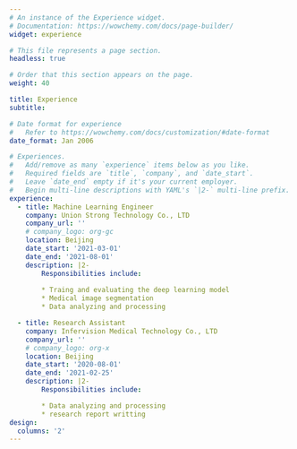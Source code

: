 ```yaml
---
# An instance of the Experience widget.
# Documentation: https://wowchemy.com/docs/page-builder/
widget: experience

# This file represents a page section.
headless: true

# Order that this section appears on the page.
weight: 40

title: Experience
subtitle:

# Date format for experience
#   Refer to https://wowchemy.com/docs/customization/#date-format
date_format: Jan 2006

# Experiences.
#   Add/remove as many `experience` items below as you like.
#   Required fields are `title`, `company`, and `date_start`.
#   Leave `date_end` empty if it's your current employer.
#   Begin multi-line descriptions with YAML's `|2-` multi-line prefix.
experience:
  - title: Machine Learning Engineer
    company: Union Strong Technology Co., LTD
    company_url: ''
    # company_logo: org-gc
    location: Beijing
    date_start: '2021-03-01'
    date_end: '2021-08-01'
    description: |2-
        Responsibilities include:
        
        * Traing and evaluating the deep learning model
        * Medical image segmentation
        * Data analyzing and processing

  - title: Research Assistant
    company: Infervision Medical Technology Co., LTD 
    company_url: ''
    # company_logo: org-x
    location: Beijing
    date_start: '2020-08-01'
    date_end: '2021-02-25'
    description: |2-
        Responsibilities include:

        * Data analyzing and processing
        * research report writting
design:
  columns: '2'
---
```


